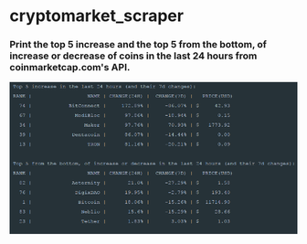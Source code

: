 # cryptomarket_scraper

### Print the top 5 increase and the top 5 from the bottom, of increase or decrease of coins in the last 24 hours from coinmarketcap.com's API. 

![Typical output](https://github.com/Mataz/cryptomarket_scraper/blob/master/images/cryptomarket_b.png)
